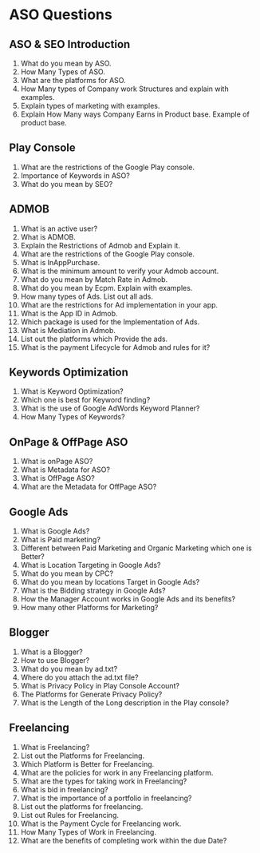 # ASO Questions

## ASO & SEO Introduction
1. What do you mean by ASO.
2. How Many Types of ASO.
3. What are the platforms for ASO.
4. How Many types of Company work Structures and explain with examples.
5. Explain types of marketing with examples.
6. Explain How Many ways Company Earns in Product base. Example of product base.

## Play Console
1. What are the restrictions of the Google Play console.
2. Importance of Keywords in ASO?
3. What do you mean by SEO?
 
## ADMOB
1. What is an active user?
2. What is ADMOB.
3. Explain the Restrictions of Admob and Explain it.
4. What are the restrictions of the Google Play console.
5. What is InAppPurchase.
6. What is the minimum amount to verify your Admob account.
7. What do you mean by Match Rate in Admob.
8. What do you mean by Ecpm. Explain with examples.
9. How many types of Ads. List out all ads.
10. What are the restrictions for Ad implementation in your app.
11. What is the App ID in Admob.
12. Which package is used for the Implementation of Ads.
13. What is Mediation in Admob.
14. List out the platforms which Provide the ads.
15. What is the payment Lifecycle for Admob and rules for it?

## Keywords Optimization
1. What is Keyword Optimization?
2. Which one is best for Keyword finding?
3. What is the use of Google AdWords Keyword Planner?
4. How Many Types of Keywords?

## OnPage & OffPage ASO
1. What is onPage ASO?
2. What is Metadata for ASO?
3. What is OffPage ASO?
4. What are the Metadata for OffPage ASO?

## Google Ads
1. What is Google Ads?
2. What is Paid marketing?
3. Different between Paid Marketing and Organic Marketing which one is Better?
4. What is Location Targeting in Google Ads?
5. What do you mean by CPC?
6. What do you mean by locations Target in Google Ads?
7. What is the Bidding strategy in Google Ads?
8. How the Manager Account works in Google Ads and its benefits?
9. How many other Platforms for Marketing?

## Blogger 
1. What is a Blogger?
2. How to use Blogger?
3. What do you mean by ad.txt?
4. Where do you attach the ad.txt file?
5. What is Privacy Policy in Play Console Account?
6. The Platforms for Generate Privacy Policy?
7. What is the Length of the Long description in the Play console?

## Freelancing
1. What is Freelancing?
2. List out the Platforms for Freelancing.
3. Which Platform is Better for Freelancing.
4. What are the policies for work in any Freelancing platform.
5. What are the types for taking work in Freelancing?
6. What is bid in freelancing?
7. What is the importance of a portfolio in freelancing?
8. List out the platforms for freelancing.
9. List out Rules for Freelancing.
10. What is the Payment Cycle for Freelancing work.
11. How Many Types of Work in Freelancing.
12. What are the benefits of completing work within the due Date?
